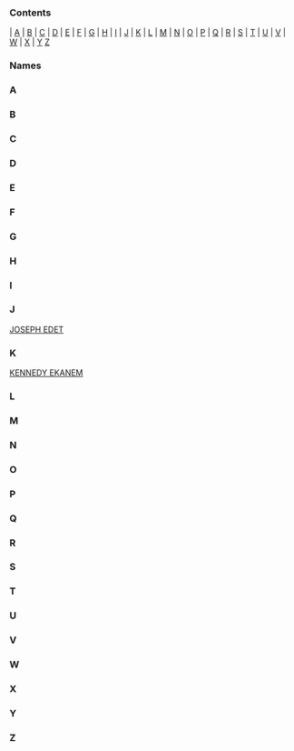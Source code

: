
### **Contents**

| [A](#a) | [B](#b) | [C](#c) | [D](#d) | [E](#e)
| [F](#f) | [G](#g) | [H](#h) | [I](#i) | [J](#j) 
| [K](#k) | [L](#l) | [M](#m) | [N](#n) | [O](#o) 
| [P](#p) | [Q](#q) | [R](#r) | [S](#s) | [T](#t) 
| [U](#u) | [V](#v) | [W](#w) | [X](#x) | [Y](#y) 
[Z](#z) 

### **Names**

### **A**

### **B**

### **C**

### **D**

### **E**

### **F**

### **G**

### **H**

### **I**

### **J**
[JOSEPH EDET](https://github.com/Joebasshd)
### **K**
[KENNEDY EKANEM](https://github.com/KenEkanem)
### **L**

### **M**

### **N**

### **O**

### **P**

### **Q**

### **R**

### **S**

### **T**

### **U**

### **V**

### **W**

### **X**

### **Y**

### **Z**
